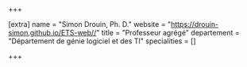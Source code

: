+++

[extra]
name = "Simon Drouin, Ph. D."
website = "https://drouin-simon.github.io/ETS-web//"
title = "Professeur agrégé"
departement = "Département de génie logiciel et des TI"
specialities = []

+++